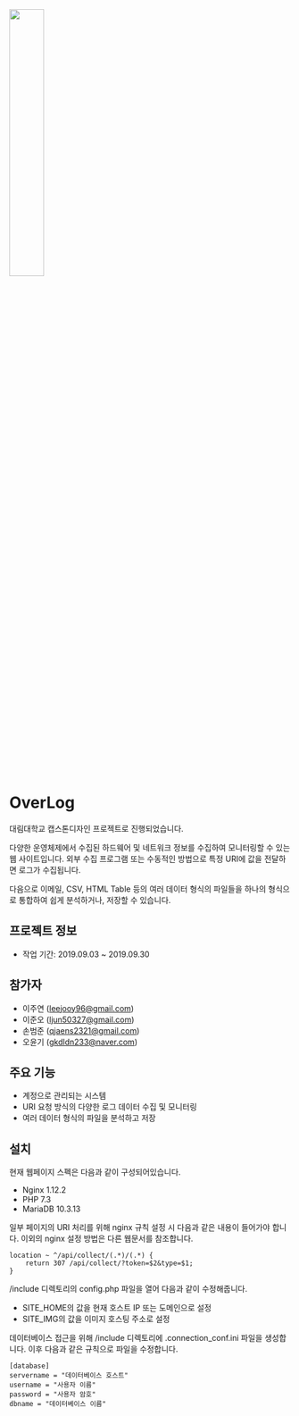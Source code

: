 <img src="http://52.78.192.102/files/images/logo/overlog-logo-horizontal.png" width="35%" height="35%">

# OverLog
대림대학교 캡스톤디자인 프로젝트로 진행되었습니다.

다양한 운영체제에서 수집된 하드웨어 및 네트워크 정보를 수집하여 모니터링할 수 있는 웹 사이트입니다.
외부 수집 프로그램 또는 수동적인 방법으로 특정 URI에 값을 전달하면 로그가 수집됩니다.

다음으로 이메일, CSV, HTML Table 등의 여러 데이터 형식의 파일들을 하나의 형식으로 통합하여 쉽게 분석하거나, 저장할 수 있습니다.

## 프로젝트 정보
- 작업 기간: 2019.09.03 ~ 2019.09.30

## 참가자
- 이주연 (leejooy96@gmail.com)
- 이준오 (ljun50327@gmail.com)
- 손범준 (qjaens2321@gmail.com)
- 오윤기 (gkdldn233@naver.com)

## 주요 기능
- 계정으로 관리되는 시스템
- URI 요청 방식의 다양한 로그 데이터 수집 및 모니터링
- 여러 데이터 형식의 파일을 분석하고 저장

## 설치
현재 웹페이지 스펙은 다음과 같이 구성되어있습니다.
- Nginx 1.12.2
- PHP 7.3
- MariaDB 10.3.13

일부 페이지의 URI 처리를 위해 nginx 규칙 설정 시 다음과 같은 내용이 들어가야 합니다. 이외의 nginx 설정 방법은 다른 웹문서를 참조합니다.

    location ~ ^/api/collect/(.*)/(.*) {
        return 307 /api/collect/?token=$2&type=$1;
    }

/include 디렉토리의 config.php 파일을 열어 다음과 같이 수정해줍니다.
- SITE_HOME의 값을 현재 호스트 IP 또는 도메인으로 설정
- SITE_IMG의 값을 이미지 호스팅 주소로 설정

데이터베이스 접근을 위해 /include 디렉토리에 .connection_conf.ini 파일을 생성합니다.
이후 다음과 같은 규칙으로 파일을 수정합니다.

    [database]
    servername = "데이터베이스 호스트"
    username = "사용자 이름"
    password = "사용자 암호"
    dbname = "데이터베이스 이름"
